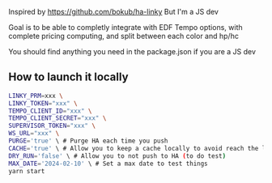 Inspired by https://github.com/bokub/ha-linky
But I'm a JS dev

Goal is to be able to completly integrate with EDF Tempo options, with complete pricing computing, and split between each color and hp/hc

You should find anything you need in the package.json if you are a JS dev

## How to launch it locally
```sh
LINKY_PRM=xxx \
LINKY_TOKEN="xxx" \
TEMPO_CLIENT_ID="xxx" \
TEMPO_CLIENT_SECRET="xxx" \
SUPERVISOR_TOKEN="xxx" \
WS_URL="xxx" \
PURGE='true' \ # Purge HA each time you push
CACHE='true' \ # Allow you to keep a cache locally to avoid reach the limit of API why developing
DRY_RUN='false' \ # Allow you to not push to HA (to do test)
MAX_DATE='2024-02-10' \ # Set a max date to test things
yarn start
```